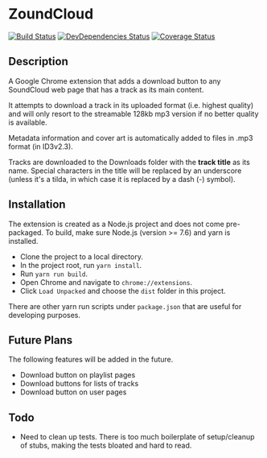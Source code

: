 # ZoundCloud

[![Build Status](https://img.shields.io/travis/xtangle/ZoundCloud.svg)](https://travis-ci.org/xtangle/ZoundCloud)
[![DevDependencies Status](https://img.shields.io/david/dev/xtangle/ZoundCloud.svg)](https://david-dm.org/xtangle/ZoundCloud?type=dev)
[![Coverage Status](https://img.shields.io/coveralls/github/xtangle/ZoundCloud.svg)](https://coveralls.io/github/xtangle/ZoundCloud?branch=master)

## Description

A Google Chrome extension that adds a download button to any SoundCloud web page that has
a track as its main content.

It attempts to download a track in its uploaded format (i.e. highest quality) and will only
resort to the streamable 128kb mp3 version if no better quality is available.

Metadata information and cover art is automatically added to files in .mp3 format (in ID3v2.3).

Tracks are downloaded to the Downloads folder with the **track title** as its name.
Special characters in the title will be replaced by an underscore (unless it's a tilda, in which
case it is replaced by a dash (-) symbol).

## Installation

The extension is created as a Node.js project and does not come pre-packaged. 
To build, make sure Node.js (version >= 7.6) and yarn is installed.

- Clone the project to a local directory.
- In the project root, run `yarn install`.
- Run `yarn run build`.
- Open Chrome and navigate to `chrome://extensions`.
- Click `Load Unpacked` and choose the `dist` folder in this project.

There are other yarn run scripts under `package.json` that are useful for developing purposes.

## Future Plans

The following features will be added in the future.

- Download button on playlist pages
- Download buttons for lists of tracks
- Download button on user pages

## Todo

- Need to clean up tests. There is too much boilerplate of setup/cleanup of stubs, making the tests bloated and hard to read.
